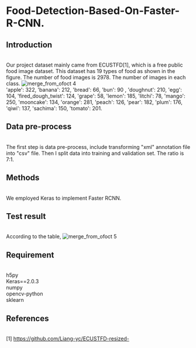 # Food-Detection-Based-On-Faster-R-CNN.
## Introduction
<br>Our project dataset mainly came from ECUSTFD[1], which is a free public food image dataset. This dataset has 19 types of food as shown in the figure. The number of food images is 2978. The number of images in each class. 
![merge_from_ofoct 4](https://user-images.githubusercontent.com/36937088/49711360-c412ef00-fbf3-11e8-88df-43a8e1be7945.jpg)
<br>'apple': 322, 'banana': 212, 'bread': 66, 'bun': 90 , 'doughnut': 210, 'egg': 104, 'fired_dough_twist': 124, 'grape': 58, 'lemon': 185, 'litchi': 78, 'mango': 250, 'mooncake': 134, 'orange': 281, 'peach': 126, 'pear': 182, 'plum': 176, 'qiwi': 137, 'sachima': 150, 'tomato': 201.
## Data pre-process
<br> The first step is data pre-process, include transforming "xml" annotation file into "csv" file. Then I split data into training and validation set. The ratio is 7:1.
## Methods
<br>We employed Keras to implement Faster RCNN. 
## Test result
<br>According to the table,
![merge_from_ofoct 5](https://user-images.githubusercontent.com/36937088/49711856-98ddcf00-fbf6-11e8-874b-f811af850141.jpg)
## Requirement
<br>h5py
<br>Keras==2.0.3
<br>numpy
<br>opencv-python
<br>sklearn
## References
<br> [1] https://github.com/Liang-yc/ECUSTFD-resized-
